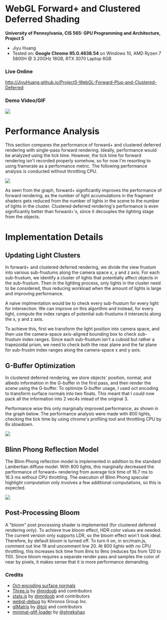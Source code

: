 WebGL Forward+ and Clustered Deferred Shading
======================

**University of Pennsylvania, CIS 565: GPU Programming and Architecture, Project 5**

* Jiyu Huang
* Tested on: **Google Chrome 95.0.4638.54** on
  Windows 10, AMD Ryzen 7 5800H @ 3.20GHz 16GB, RTX 3070 Laptop 8GB

### Live Online

http://JiyuHuang.github.io/Project5-WebGL-Forward-Plus-and-Clustered-Deferred

### Demo Video/GIF

![](imgs/webgl_clustered_defer.gif)

# Performance Analysis

This section compares the performance of forward+ and clustered deferred rendering with single-pass forward rendering. Ideally, performance would be analyzed using the tick time. However, the tick time for forward rendering isn't recorded properly somehow, so for now I'm resorting to using framerate as a performance metric. The following performance analysis is conducted without throttling CPU.

![](imgs/fps.png)

As seen from the graph, forward+ significantly improves the performance of forward rendering, as the number of light accumulations in the fragment shaders gets reduced from the number of lights in the scene to the number of lights in the cluster. Clustered deferred rendering's performance is even significantly better than forward+'s, since it decouples the lighting stage from the objects.

# Implementation Details

## Updating Light Clusters

In forward+ and clustered deferred rendering, we divide the view frustum into various sub-frustums along the camera space x, y and z axis. For each sub-frustum, we identify a cluster of lights that potentially affect objects in the sub-frustum. Then in the lighting process, only lights in the cluster need to be considered, thus reducing workload when the amount of lights is large and improving performance.

A naive implmentation would be to check every sub-frustum for every light for intersection. We can improve on this algorithm and instead, for every light, compute the index ranges of potential sub-frustums it intersects along the x, y and z axis.

To achieve this, first we transform the light position into camera space, and then use the camera-space axis-aligned bounding box to check sub-frustum index ranges. Since each sub-frustum isn't a cuboid but rather a trapezoidal prism, we need to check both the near plane and the far plane for sub-frustm index ranges along the camera-space x and y axis.

## G-Buffer Optimization

In clustered deferred rendering, we store objects' position, normal, and albedo information in the G-buffer in the first pass, and then render the scene using the G-buffer. To optimize G-buffer usage, I used oct encoding to transform surface normals into two floats. This meant that I could now pack all the information into 2 vec4s intead of the original 3.

Performance wise this only marginally improved performance, as shown in the graph below. The performance analysis were made with 800 lights, checking the tick time by using chrome's profiling tool and throttling CPU by 6x slowdown.

![](imgs/gbuf.png)

## Blinn Phong Reflection Model

The Blinn Phong reflection model is implemented in addition to the standard Lambertian diffuse model. With 800 lights, this marginally decreased the performance of forward+ rendering from average tick time of 16.7 ms to 16.3 ms without CPU throttling. The execution of Blinn Phong specular highlight computation only involves a few additional computations, so this is expected.

![](imgs/specular.png)

## Post-Processing Bloom

A "bloom" post processing shader is implemented (for clustered deferred rendering only). To achieve true bloom effect, HDR color values are needed. The current version only supports LDR, so the bloom effect won't look ideal. Therefore, by default bloom is turned off. To turn it on, in src/main.js, comment out line 19 and uncomment line 20. At 800 lights with no CPU throttling, this increases tick time from 8ms to 9ms (reduces fps from 120 to 110). Since bloom requires a separate render pass and samples the color of near by pixels, it makes sense that it is more performance demanding.

### Credits

* [Oct-encoding surface normals](http://jcgt.org/published/0003/02/01/paper.pdf)
* [Three.js](https://github.com/mrdoob/three.js) by [@mrdoob](https://github.com/mrdoob) and contributors
* [stats.js](https://github.com/mrdoob/stats.js) by [@mrdoob](https://github.com/mrdoob) and contributors
* [webgl-debug](https://github.com/KhronosGroup/WebGLDeveloperTools) by Khronos Group Inc.
* [glMatrix](https://github.com/toji/gl-matrix) by [@toji](https://github.com/toji) and contributors
* [minimal-gltf-loader](https://github.com/shrekshao/minimal-gltf-loader) by [@shrekshao](https://github.com/shrekshao)
